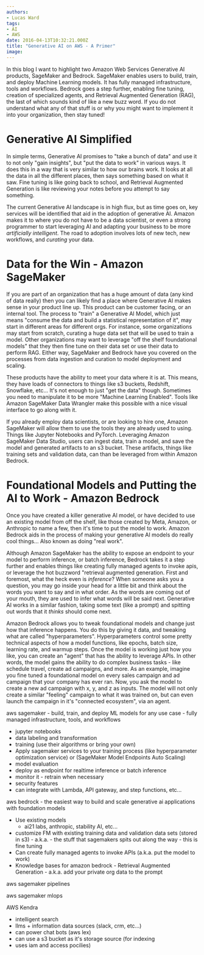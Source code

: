 ```yaml
---
authors:
- Lucas Ward
tags:
- AI
- AWS
date: 2016-04-13T10:32:21.000Z
title: "Generative AI on AWS - A Primer"
image: 
---
```


In this blog I want to highlight two Amazon Web Services Generative AI products, SageMaker and Bedrock. SageMaker enables users to build, train, and deploy Machine Learning models. It has fully managed infrastructure, tools and workflows. Bedrock goes a step further, enabling fine tuning, creation of specialized agents, and Retrieval Augmented Generation (RAG), the last of which sounds kind of like a new buzz word. If you do not understand what any of that stuff is or why you might want to implement it into your organization, then stay tuned! 

# Generative AI Simplified

In simple terms, Generative AI promises to "take a bunch of data" and use it to not only "gain insights", but "put the data to work" in various ways. It does this in a way that is very similar to how our brains work. It looks at all the data in all the different places, then says something based on what it saw. Fine tuning is like going back to school, and Retrieval Augmented Generation is like reviewing your notes before you attempt to say something. 

The current Generative AI landscape is in high flux, but as time goes on, key services will be identified that aid in the adoption of generative AI. Amazon makes it to where you do not have to be a data scientist, or even a strong programmer to start leveraging AI and adapting your business to be more *artificially intelligent*. The road to adoption involves lots of new tech, new workflows, and *curating* your data.

# Data for the Win - Amazon SageMaker

If you are part of an organization that has a huge amount of data (any kind of data really) then you can likely find a place where Generative AI makes sense in your product line up. This product can be customer facing, or an internal tool. The process to "train" a Generative AI Model, which just means "consume the data and build a statistical representation of it", may start in different areas for different orgs. For instance, some organizations may start from scratch, curating a huge data set that will be used to train a model. Other organizations may want to leverage "off the shelf foundational models" that they then fine tune on their data set or use their data to perform RAG. Either way, SageMaker and Bedrock have you covered on the processes from data ingestion and curation to model deployment and scaling.

These products have the ability to meet your data where it is at. This means, they have loads of connectors to things like s3 buckets, Redshift, Snowflake, etc... It's not enough to just "get the data" though. Sometimes you need to manipulate it to be more "Machine Learning Enabled". Tools like Amazon SageMaker Data Wrangler make this possible with a nice visual interface to go along with it.

If you already employ data scientists, or are looking to hire one, Amazon SageMaker will allow them to use the tools they are already used to using. Things like Jupyter Notebooks and PyTorch. Leveraging Amazon SageMaker Data Studio, users can ingest data, train a model, and save the model and generated artifacts to an s3 bucket. These artifacts, things like training sets and validation data, can than be leveraged from within Amazon Bedrock.

# Foundational Models and Putting the AI to Work - Amazon Bedrock

Once you have created a killer generative AI model, or have decided to use an existing model from off the shelf, like those created by Meta, Amazon, or Anthropic to name a few, then it's time to put the model to work. Amazon Bedrock aids in the process of making your generative AI models do really cool things... Also known as doing "real work". 

Although Amazon SageMaker has the ability to expose an endpoint to your model to perform inference, or batch inference, Bedrock takes it a step further and enables things like creating fully managed agents to invoke apis, or leverage the hot buzzword "retrieval augmented generation. First and foremost, what the heck even is *inference*? When someone asks you a question, you may go inside your head for a little bit and think about the words you want to say and in what order. As the words are coming out of your mouth, they are used to infer what words will be said next. Generative AI works in a similar fashion, taking some text (like a prompt) and spitting out words that it *thinks* should come next. 

Amazon Bedrock allows you to tweak foundational models and change just how that inference happens. You do this by giving it data, and tweaking what are called "hyperparameters". Hyperparameters control some pretty technical aspects of how a model functions, like epochs, batch size, learning rate, and warmup steps. Once the model is working just how you like, you can create an "agent" that has the ability to leverage APIs. In other words, the model gains the ability to do complex business tasks - like schedule travel, create ad campaigns, and more. As an example, imagine you fine tuned a foundational model on every sales campaign and ad campaign that your company has ever ran. Now, you ask the model to create a new ad campaign with x, y, and z as inputs. The model will not only create a similar "feeling" campaign to what it was trained on, but can even launch the campaign in it's "connected ecosystem", via an agent.


aws sagemaker - build, train, and deploy ML models for any use case - fully managed infrastructure, tools, and workflows
- jupyter notebooks
- data labeling and transformation
- training (use their algorithms or bring your own)
- Apply sagemaker services to your training process (like hyperparameter optimization service) or (SageMaker Model Endpoints Auto Scaling)
- model evaluation
- deploy as endpoint for realtime inference or batch inference
- monitor it - retrain when necessary
- security features
- can integrate with Lambda, API gateway, and step functions, etc...

aws bedrock - the easiest way to build and scale generative ai applications with foundation models
- Use existing models
  - ai21 labs, anthropic, stability AI, etc...
- customize FM with existing training data and validation data sets (stored in s3) - a.k.a. - the stuff that sagemakers spits out along the way - this is fine tuning 
- Can create fully managed agents to invoke APIs (a.k.a. put the model to work)
- Knowledge bases for amazon bedrock - Retrieval Augmented Generation - a.k.a. add your private org data to the prompt

aws sagemaker pipelines

aws sagemaker mlops

AWS Kendra
- intelligent search
- llms + information data sources (slack, crm, etc...)
- can power chat bots (aws lex)
- can use a s3 bucket as it's storage source (for indexing
- uses iam and access pocilies)